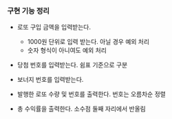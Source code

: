 ### 구현 기능 정리

- 로또 구입 금액을 입력받는다.

  - 1000원 단위로 입력 받는다. 아닐 경우 예외 처리
  - 숫자 형식이 아니여도 예외 처리

- 당첨 번호를 입력받는다. 쉼표 기준으로 구분
- 보너지 번호를 입력받는다.

- 발행한 로또 수량 및 번호를 출력한다. 번호는 오름차순 정렬
- 총 수익률을 출력한다. 소수점 둘째 자리에서 반올림

